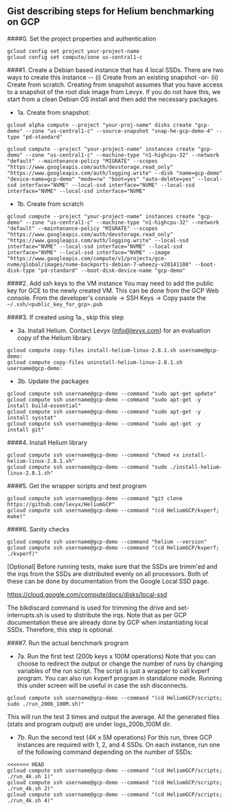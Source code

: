 ## Gist describing steps for Helium benchmarking on GCP

####0. Set the project properties and authentication
```
gcloud config set project your-project-name
gcloud config set compute/zone us-central1-c
```

####1. Create a Debian based instance that has 4 local SSDs. 
There are two ways to create this instance -- (i) Create from an existing snapshot -or- (ii) Create from scratch.
Creating from snapshot assumes that you have access to a snapshot of the root disk image
from Levyx. If you do not have this, we start from a clean Debian OS install and then
add the necessary packages.

* 1a. Create from snapshot:
```
gcloud alpha compute --project "your-proj-name" disks create "gcp-demo" --zone "us-central1-c" --source-snapshot "snap-he-gcp-demo-4" --type "pd-standard"

gcloud compute --project "your-project-name" instances create "gcp-demo" --zone "us-central1-c" --machine-type "n1-highcpu-32" --network "default" --maintenance-policy "MIGRATE" --scopes "https://www.googleapis.com/auth/devstorage.read_only" "https://www.googleapis.com/auth/logging.write" --disk "name=gcp-demo" "device-name=gcp-demo" "mode=rw" "boot=yes" "auto-delete=yes" --local-ssd interface="NVME" --local-ssd interface="NVME" --local-ssd interface="NVME" --local-ssd interface="NVME"
```

* 1b. Create from scratch
```
gcloud compute --project "your-project-name" instances create "gcp-demo" --zone "us-central1-c" --machine-type "n1-highcpu-32" --network "default" --maintenance-policy "MIGRATE" --scopes "https://www.googleapis.com/auth/devstorage.read_only" "https://www.googleapis.com/auth/logging.write" --local-ssd interface="NVME" --local-ssd interface="NVME" --local-ssd interface="NVME" --local-ssd interface="NVME" --image "https://www.googleapis.com/compute/v1/projects/gce-nvme/global/images/nvme-backports-debian-7-wheezy-v20141108" --boot-disk-type "pd-standard" --boot-disk-device-name "gcp-demo"
```

####2. Add ssh keys to the VM instance
You may need to add the public key for GCE to the newly created VM. This can be done
from the GCP Web console.
From the developer's console -> SSH Keys -> Copy paste the `~/.ssh/<public_key_for_gcp>.pub`


####3. If created using 1a., skip this step
* 3a. Install Helium. Contact Levyx (info@levyx.com) for an evaluation copy
    of the Helium library.

```
gcloud compute copy-files install-helium-linux-2.8.1.sh username@gcp-demo:
gcloud compute copy-files uninstall-helium-linux-2.8.1.sh username@gcp-demo:
```

* 3b. Update the packages
```
gcloud compute ssh username@gcp-demo --command "sudo apt-get update"
gcloud compute ssh username@gcp-demo --command "sudo apt-get -y install build-essential"
gcloud compute ssh username@gcp-demo --command "sudo apt-get -y install sysstat"
gcloud compute ssh username@gcp-demo --command "sudo apt-get -y install git"
```

####4. Install Helium library
```
gcloud compute ssh username@gcp-demo --command "chmod +x install-helium-linux-2.8.1.sh"
gcloud compute ssh username@gcp-demo --command "sudo ./install-helium-linux-2.8.1.sh"
```

####5. Get the wrapper scripts and test program
```
gcloud compute ssh username@gcp-demo --command "git clone https://github.com/levyx/HeliumGCP"
gcloud compute ssh username@gcp-demo --command "(cd HeliumGCP/kvperf; make)"
```

####6. Sanity checks
```
gcloud compute ssh username@gcp-demo --command "helium --version"
gcloud compute ssh username@gcp-demo --command "(cd HeliumGCP/kvperf; ./kvperf)"
```
[Optional] Before running tests, make sure that the SSDs are trimm'ed and
the irqs from the SSDs are distributed evenly on all processors. Both
of these can be done by documentation from the Google Local SSD page.

https://cloud.google.com/compute/docs/disks/local-ssd

The blkdiscard command is used for trimming the drive and set-interrupts.sh
is used to distribute the irqs. Note that as per GCP documentation these
are already done by GCP when instantiating local SSDs. Therefore, this
step is optional.


####7. Run the actual benchmark program

* 7a. Run the first test (200b keys x 100M operations)
Note that you can choose to redirect the output or change the number
of runs by changing variables of the run script. The script is just a
wrapper to call kvperf program. You can also run kvperf program in
standalone mode. Running this under screen will be useful in case the
ssh disconnects.

```
gcloud compute ssh username@gcp-demo --command "(cd HeliumGCP/scripts; sudo ./run_200b_100M.sh)"
```
This will run the test 3 times and output the average. All the generated
files (stats and program output) are under logs_200b_100M dir. 


* 7b. Run the second test (4K x 5M operations)
For this run, three GCP instances are required with 1, 2, and 4 SSDs. On
each instance, run one of the following command depending on the number of SSDs:

```
<<<<<<< HEAD
gcloud compute ssh username@gcp-demo --command "(cd HeliumGCP/scripts; ./run_4k.sh 1)"
gcloud compute ssh username@gcp-demo --command "(cd HeliumGCP/scripts; ./run_4k.sh 2)"
gcloud compute ssh username@gcp-demo --command "(cd HeliumGCP/scripts; ./run_4k.sh 4)"
```

